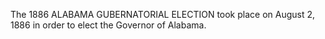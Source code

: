 The 1886 ALABAMA GUBERNATORIAL ELECTION took place on August 2, 1886 in order to elect the Governor of Alabama.
